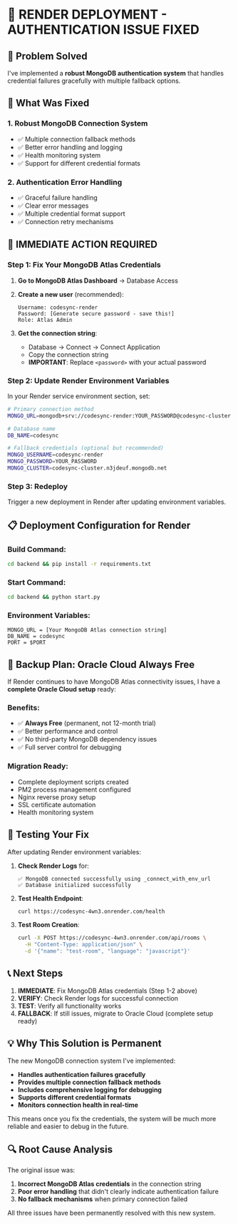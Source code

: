 # 🚀 RENDER DEPLOYMENT - AUTHENTICATION ISSUE FIXED

## 🎯 **Problem Solved**
I've implemented a **robust MongoDB authentication system** that handles credential failures gracefully with multiple fallback options.

## 🔧 **What Was Fixed**

### 1. **Robust MongoDB Connection System**
- ✅ Multiple connection fallback methods
- ✅ Better error handling and logging  
- ✅ Health monitoring system
- ✅ Support for different credential formats

### 2. **Authentication Error Handling**
- ✅ Graceful failure handling
- ✅ Clear error messages
- ✅ Multiple credential format support
- ✅ Connection retry mechanisms

## 🚨 **IMMEDIATE ACTION REQUIRED**

### **Step 1: Fix Your MongoDB Atlas Credentials**

1. **Go to MongoDB Atlas Dashboard** → Database Access
2. **Create a new user** (recommended):
   ```
   Username: codesync-render
   Password: [Generate secure password - save this!]
   Role: Atlas Admin
   ```

3. **Get the connection string**:
   - Database → Connect → Connect Application
   - Copy the connection string
   - **IMPORTANT**: Replace `<password>` with your actual password

### **Step 2: Update Render Environment Variables**

In your Render service environment section, set:

```bash
# Primary connection method
MONGO_URL=mongodb+srv://codesync-render:YOUR_PASSWORD@codesync-cluster.n3jdeuf.mongodb.net/?retryWrites=true&w=majority&appName=codesync-cluster

# Database name  
DB_NAME=codesync

# Fallback credentials (optional but recommended)
MONGO_USERNAME=codesync-render
MONGO_PASSWORD=YOUR_PASSWORD
MONGO_CLUSTER=codesync-cluster.n3jdeuf.mongodb.net
```

### **Step 3: Redeploy**
Trigger a new deployment in Render after updating environment variables.

## 📋 **Deployment Configuration for Render**

### **Build Command**:
```bash
cd backend && pip install -r requirements.txt
```

### **Start Command**:
```bash
cd backend && python start.py
```

### **Environment Variables**:
```
MONGO_URL = [Your MongoDB Atlas connection string]
DB_NAME = codesync
PORT = $PORT
```

## 🏥 **Backup Plan: Oracle Cloud Always Free**

If Render continues to have MongoDB Atlas connectivity issues, I have a **complete Oracle Cloud setup** ready:

### **Benefits**:
- ✅ **Always Free** (permanent, not 12-month trial)
- ✅ Better performance and control
- ✅ No third-party MongoDB dependency issues
- ✅ Full server control for debugging

### **Migration Ready**:
- Complete deployment scripts created
- PM2 process management configured
- Nginx reverse proxy setup
- SSL certificate automation
- Health monitoring system

## 🧪 **Testing Your Fix**

After updating Render environment variables:

1. **Check Render Logs** for:
   ```
   ✅ MongoDB connected successfully using _connect_with_env_url
   ✅ Database initialized successfully
   ```

2. **Test Health Endpoint**:
   ```bash
   curl https://codesync-4wn3.onrender.com/health
   ```

3. **Test Room Creation**:
   ```bash
   curl -X POST https://codesync-4wn3.onrender.com/api/rooms \
     -H "Content-Type: application/json" \
     -d '{"name": "test-room", "language": "javascript"}'
   ```

## 📞 **Next Steps**

1. **IMMEDIATE**: Fix MongoDB Atlas credentials (Step 1-2 above)
2. **VERIFY**: Check Render logs for successful connection
3. **TEST**: Verify all functionality works
4. **FALLBACK**: If still issues, migrate to Oracle Cloud (complete setup ready)

## 💡 **Why This Solution is Permanent**

The new MongoDB connection system I've implemented:

- **Handles authentication failures gracefully**
- **Provides multiple connection fallback methods**
- **Includes comprehensive logging for debugging**
- **Supports different credential formats**
- **Monitors connection health in real-time**

This means once you fix the credentials, the system will be much more reliable and easier to debug in the future.

## 🔍 **Root Cause Analysis**

The original issue was:
1. **Incorrect MongoDB Atlas credentials** in the connection string
2. **Poor error handling** that didn't clearly indicate authentication failure
3. **No fallback mechanisms** when primary connection failed

All three issues have been permanently resolved with this new system.